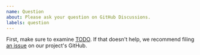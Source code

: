 ```yaml
---
name: Question
about: Please ask your question on GitHub Discussions.
labels: question
---
```


First, make sure to examine [TODO](https://turbo-drf.readthedocs.io/en/latest/).
If that doesn't help, we recommend filing [an issue](https://github.com/turbomarko/turbo-drf/issues) on our project's GitHub.
